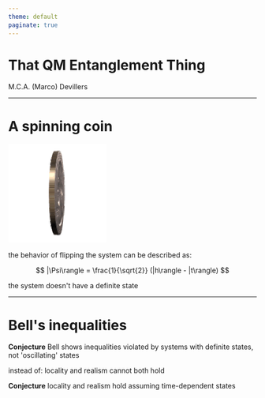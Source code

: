 ```yaml
---
theme: default
paginate: true
---
```


# That QM Entanglement Thing

M.C.A. (Marco) Devillers

---

# A spinning coin

![](coin.gif)

the behavior of flipping the system can be described as:

$$ |\Psi\rangle = \frac{1}{\sqrt{2}} (|h\rangle - |t\rangle) $$

the system doesn't have a definite state

---

# Bell's inequalities

**Conjecture** Bell shows inequalities violated by systems with definite states, not 'oscillating' states

instead of: locality and realism cannot both hold 

**Conjecture** locality and realism hold assuming time-dependent states


